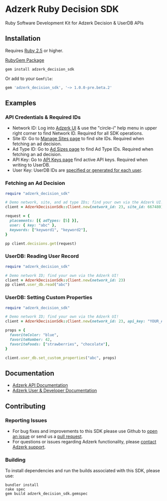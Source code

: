 # Adzerk Ruby Decision SDK

Ruby Software Development Kit for Adzerk Decision & UserDB APIs

## Installation

Requires [Ruby 2.5](https://en.wikipedia.org/wiki/Ruby_(programming_language)#Table_of_versions) or higher.

[RubyGem Package](https://rubygems.org/gems/adzerk_decision_sdk)

```shell
gem install adzerk_decision_sdk
```

Or add to your `Gemfile`:

```ruby
gem 'adzerk_decision_sdk', '~> 1.0.0-pre.beta.2'
```

## Examples

### API Credentials & Required IDs

- Network ID: Log into [Adzerk UI](https://app.adzerk.com/) & use the "circle-i" help menu in upper right corner to find Network ID. Required for all SDK operations.
- Site ID: Go to [Manage Sites page](https://app.adzerk.com/#!/sites/) to find site IDs. Required when fetching an ad decision.
- Ad Type ID: Go to [Ad Sizes page](https://app.adzerk.com/#!/ad-sizes/) to find Ad Type IDs. Required when fetching an ad decision.
- API Key: Go to [API Keys page](https://app.adzerk.com/#!/api-keys/) find active API keys. Required when writing to UserDB.
- User Key: UserDB IDs are [specified or generated for each user](https://dev.adzerk.com/reference/userdb#passing-the-userkey).

### Fetching an Ad Decision

```ruby
require "adzerk_decision_sdk"

# Demo network, site, and ad type IDs; find your own via the Adzerk UI!
client = AdzerkDecisionSdk::Client.new(network_id: 23, site_id: 667480)

request = {
  placements: [{ adTypes: [5] }],
  user: { key: "abc" },
  keywords: ["keyword1", "keyword2"],
}

pp client.decisions.get(request)
```

### UserDB: Reading User Record

```ruby
require "adzerk_decision_sdk"

# Demo network ID; find your own via the Adzerk UI!
client = AdzerkDecisionSdk::Client.new(network_id: 23)
pp client.user_db.read("abc")
```

### UserDB: Setting Custom Properties

```ruby
require "adzerk_decision_sdk"

# Demo network ID; find your own via the Adzerk UI!
client = AdzerkDecisionSdk::Client.new(network_id: 23, api_key: "YOUR_API_KEY")

props = {
  favoriteColor: "blue",
  favoriteNumber: 42,
  favoriteFoods: ["strawberries", "chocolate"],
}

client.user_db.set_custom_properties("abc", props)
```

<!-- ### Logging Example

TBD: ....... -->

## Documentation

- [Adzerk API Documentation](https://dev.adzerk.com/reference)
- [Adzerk User & Developer Documentation](https://dev.adzerk.com/docs)

## Contributing

### Reporting Issues

- For bug fixes and improvements to this SDK please use Github to [open an issue](https://github.com/adzerk/adzerk-decision-sdk-ruby/issues) or send us a [pull request](https://github.com/adzerk/adzerk-decision-sdk-ruby/pulls).
- For questions or issues regarding Adzerk functionality, please [contact Adzerk support](https://adzerk.com/help/).

### Building

To install dependencies and run the builds associated with this SDK, please use:

```
bundler install
rake spec
gem build adzerk_decision_sdk.gemspec
```
